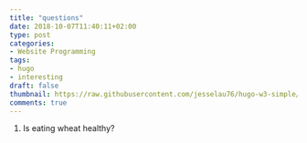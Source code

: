 ```yaml
---
title: "questions"
date: 2018-10-07T11:40:11+02:00
type: post
categories:
- Website Programming
tags:
- hugo
- interesting
draft: false
thumbnail: https://raw.githubusercontent.com/jesselau76/hugo-w3-simple/master/exampleSite/images/thumb-rigo-erives-594315-unsplash.jpg
comments: true
---
```


1. Is eating wheat healthy?